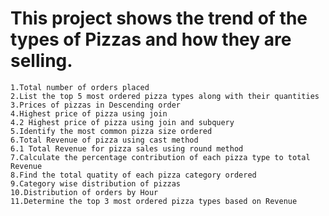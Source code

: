 # This project shows the trend of the types of Pizzas and how they are selling.
    1.Total number of orders placed
    2.List the top 5 most ordered pizza types along with their quantities
    3.Prices of pizzas in Descending order
    4.Highest price of pizza using join
    4.2 Highest price of pizza using join and subquery
    5.Identify the most common pizza size ordered
    6.Total Revenue of pizza using cast method
    6.1 Total Revenue for pizza sales using round method
    7.Calculate the percentage contribution of each pizza type to total Revenue
    8.Find the total quatity of each pizza category ordered
    9.Category wise distribution of pizzas
    10.Distribution of orders by Hour
    11.Determine the top 3 most ordered pizza types based on Revenue

